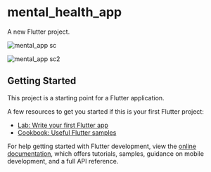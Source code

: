 # mental_health_app

A new Flutter project.


![mental_app sc](https://github.com/Dera-codes/mental_health_app/assets/69612512/0ec57a49-9a9d-4daa-9859-327fd964d2a0)

![mental_app sc2](https://github.com/Dera-codes/mental_health_app/assets/69612512/37e79732-1896-42db-a34b-ae97d2ae08af)



## Getting Started

This project is a starting point for a Flutter application.

A few resources to get you started if this is your first Flutter project:

- [Lab: Write your first Flutter app](https://docs.flutter.dev/get-started/codelab)
- [Cookbook: Useful Flutter samples](https://docs.flutter.dev/cookbook)

For help getting started with Flutter development, view the
[online documentation](https://docs.flutter.dev/), which offers tutorials,
samples, guidance on mobile development, and a full API reference.
